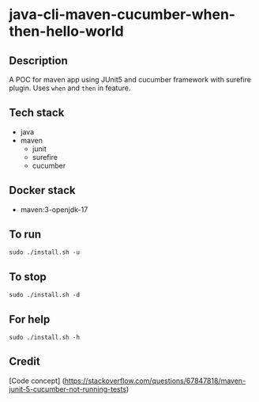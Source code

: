 # java-cli-maven-cucumber-when-then-hello-world

## Description
A POC for maven app using JUnit5
and cucumber framework with surefire plugin.
Uses `when` and `then` in feature.

## Tech stack
- java
- maven
  - junit
  - surefire
  - cucumber

## Docker stack
- maven:3-openjdk-17

## To run
`sudo ./install.sh -u`

## To stop
`sudo ./install.sh -d`

## For help
`sudo ./install.sh -h`

## Credit
[Code concept] (https://stackoverflow.com/questions/67847818/maven-junit-5-cucumber-not-running-tests)
